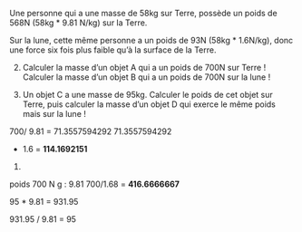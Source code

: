 Une personne qui a une masse de 58kg sur Terre, possède un poids de 568N (58kg * 9.81 N/kg) sur la Terre.

Sur la lune, cette même personne a un poids de 93N (58kg * 1.6N/kg), donc une force six fois plus faible qu’à la surface de la Terre.


2. Calculer la masse d’un objet A qui a un poids de 700N sur Terre ! Calculer la masse d’un objet B qui a un poids de 700N sur la lune !

3. Un objet C a une masse de 95kg. Calculer le poids de cet objet sur Terre, puis calculer la masse d’un objet D qui exerce le même poids mais sur la lune !

700/ 9.81 = 71.3557594292
71.3557594292 

* 1.6 = **114.1692151**

1.
poids 700 N
g : 9.81
700/1.68 = **416.6666667**


95 * 9.81 = 931.95

931.95 / 9.81 = 95